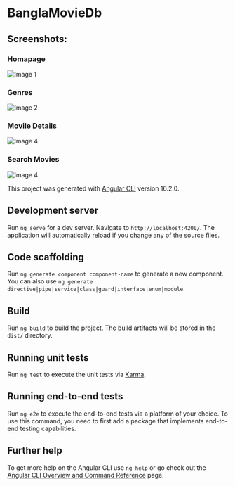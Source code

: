 # BanglaMovieDb

## Screenshots: 
### Homapage
![Image 1](https://i.ibb.co/D4sBWDS/Screenshot-1.png) 

### Genres
![Image 2](https://i.ibb.co/Z8PLTP9/Screenshot-2.png) 

### Movile Details
![Image 4](https://i.ibb.co/vvHp1kZ/image.png)



### Search Movies
![Image 4](https://i.ibb.co/bQbFf8n/Screenshot-4.png)



This project was generated with [Angular CLI](https://github.com/angular/angular-cli) version 16.2.0.

## Development server

Run `ng serve` for a dev server. Navigate to `http://localhost:4200/`. The application will automatically reload if you change any of the source files.

## Code scaffolding

Run `ng generate component component-name` to generate a new component. You can also use `ng generate directive|pipe|service|class|guard|interface|enum|module`.

## Build

Run `ng build` to build the project. The build artifacts will be stored in the `dist/` directory.

## Running unit tests

Run `ng test` to execute the unit tests via [Karma](https://karma-runner.github.io).

## Running end-to-end tests

Run `ng e2e` to execute the end-to-end tests via a platform of your choice. To use this command, you need to first add a package that implements end-to-end testing capabilities.

## Further help

To get more help on the Angular CLI use `ng help` or go check out the [Angular CLI Overview and Command Reference](https://angular.io/cli) page.
